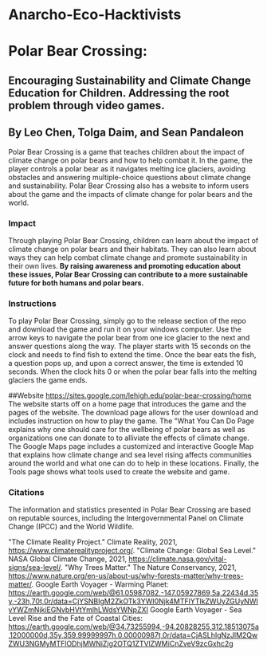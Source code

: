 # Anarcho-Eco-Hacktivists 
# Polar Bear Crossing: 
## Encouraging Sustainability and Climate Change Education for Children. Addressing the root problem through video games.
## By Leo Chen, Tolga Daim, and Sean Pandaleon
Polar Bear Crossing is a game that teaches children about the impact of climate change on polar bears and how to help combat it. 
In the game, the player controls a polar bear as it navigates melting ice glaciers, avoiding obstacles and answering multiple-choice questions about climate change and sustainability.
Polar Bear Crossing also has a website to inform users about the game and the impacts of climate change for polar bears and the world. 

### Impact
Through playing Polar Bear Crossing, children can learn about the impact of climate change on polar bears and their habitats.
They can also learn about ways they can help combat climate change and promote sustainability in their own lives. 
**By raising awareness and promoting education about these issues, Polar Bear Crossing can contribute to a more sustainable future for both humans and polar bears.**

### Instructions
To play Polar Bear Crossing, simply go to the release section of the repo and download the game and run it on your windows computer.
Use the arrow keys to navigate the polar bear from one ice glacier to the next and answer questions along the way. 
The player starts with 15 seconds on the clock and needs to find fish to extend the time. 
Once the bear eats the fish, a question pops up, and upon a correct answer, the time is extended 10 seconds. 
When the clock hits 0 or when the polar bear falls into the melting glaciers the game ends.


##Website
https://sites.google.com/lehigh.edu/polar-bear-crossing/home
The website starts off on a home page that introduces the game and the pages of the website. The download page allows for the user download and includes instruction on how to play the game. The "What You Can Do Page explains why one should care for the wellbeing of polar bears as well as organizations one can donate to to alliviate the effects of climate change. The Google Maps page includes a customized and interactive Google Map that explains how climate change and sea level rising affects communities around the world and what one can do to help in these locations. Finally, the Tools page shows what tools used to create the website and game.

### Citations
The information and statistics presented in Polar Bear Crossing are based on reputable sources, including the Intergovernmental Panel on Climate Change (IPCC) and the World Wildlife.

"The Climate Reality Project." Climate Reality, 2021, https://www.climaterealityproject.org/.
"Climate Change: Global Sea Level." NASA Global Climate Change, 2021, https://climate.nasa.gov/vital-signs/sea-level/.
"Why Trees Matter." The Nature Conservancy, 2021, https://www.nature.org/en-us/about-us/why-forests-matter/why-trees-matter/.
Google Earth Voyager - Warming Planet: https://earth.google.com/web/@61.05987082,-147.05927869,5a,22434d,35y,-23h,70t,0r/data=CjYSNBIgM2ZkOTk3YWI0Njk4MTFlYTlkZWUyZGUyNWIyYWZmNjkiEGNvbHVtYmlhLWdsYWNpZXI
Google Earth Voyager - Sea Level Rise and the Fate of Coastal Cities: https://earth.google.com/web/@34.73255994,-94.20828255,312.18513075a,12000000d,35y,359.99999997h,0.00000987t,0r/data=CjASLhIgNzJlM2QwZWU3NGMyMTFlODhjMWNiZjg2OTQ1ZTVlZWMiCnZveV9zcGxhc2g

